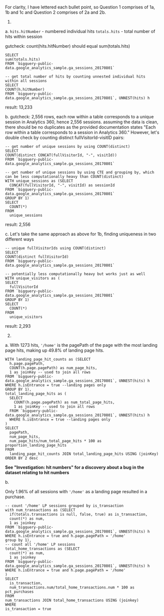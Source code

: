 For clarity, I have lettered each bullet point, so Question 1 comprises of 1a, 1b and 1c and Question 2 comprises of 2a and 2b.

1.
a.
`hits.hitNumber` - numbered individual hits
`totals.hits` - total number of hits within session

gutcheck: count(hits.hitNumber) should equal sum(totals.hits)

```-- get total number of hits by summing total hits across all sessions
SELECT 
sum(totals.hits)
FROM `bigquery-public-data.google_analytics_sample.ga_sessions_20170801`
``` 

```
-- get total number of hits by counting unnested individual hits within all sessions
SELECT 
COUNT(h.hitNumber)
FROM `bigquery-public-data.google_analytics_sample.ga_sessions_20170801`, UNNEST(hits) h
```

result: 13,233

b.
gutcheck: 2,556 rows, each row within a table corresponds to a unique session in Analytics 360, hence 2,556 sessions. assuming the data is clean, there should be no duplicates as the provided documentation states "Each row within a table corresponds to a session in Analytics 360." However, let's double check by counting distinct fullVisitorId-visitID pairs:

```
-- get number of unique sessions by using COUNT(distinct)
SELECT 
COUNT(distinct CONCAT(fullVisitorId, "-", visitId))
FROM `bigquery-public-data.google_analytics_sample.ga_sessions_20170801`
```

```
-- get number of unique sessions by using CTE and grouping by, which can be less computationally heavy than COUNT(distinct) 
WITH unique_sessions as (SELECT 
  CONCAT(fullVisitorId, "-", visitId) as sessionId
FROM `bigquery-public-data.google_analytics_sample.ga_sessions_20170801`
GROUP BY 1)
SELECT
  COUNT(*)
FROM 
  unique_sessions
```

result: 2,556

c.
Let's take the same approach as above for 1b, finding uniqueness in two different ways

```
-- unique fullVisitorIds using COUNT(distinct)
SELECT 
COUNT(distinct fullVisitorId)
FROM `bigquery-public-data.google_analytics_sample.ga_sessions_20170801`
```

```
-- potentially less computationally heavy but works just as well
WITH unique_visitors as (
SELECT 
  fullVisitorId
FROM `bigquery-public-data.google_analytics_sample.ga_sessions_20170801`
GROUP BY 1)
SELECT
  COUNT(*)
FROM
  unique_visitors
```

result: 2,293


2.
a. 
With 1273 hits, `'/home'` is the pagePath of the page with the most landing page hits, making up 49.8% of landing page hits.

```
WITH landing_page_hit_counts as (SELECT 
  h.page.pagePath,
  COUNT(h.page.pagePath) as num_page_hits,
  1 as joinKey -- used to join all rows
FROM `bigquery-public-data.google_analytics_sample.ga_sessions_20170801`, UNNEST(hits) h
WHERE h.isEntrance = true --landing pages only
GROUP BY 1),
total_landing_page_hits as (
  SELECT
    COUNT(h.page.pagePath) as num_total_page_hits,
    1 as joinKey -- used to join all rows
  FROM `bigquery-public-data.google_analytics_sample.ga_sessions_20170801`, UNNEST(hits) h
  WHERE h.isEntrance = true --landing pages only
)
SELECT
  pagePath,
  num_page_hits,
  num_page_hits/num_total_page_hits * 100 as proportion_landing_page_hits
FROM
  landing_page_hit_counts JOIN total_landing_page_hits USING (joinKey)
ORDER BY 2 desc
```

**See "Investigation: hit numbers" for a discovery about a bug in the dataset relating to hit numbers**

b.

Only 1.96% of all sessions with `'/home'` as a landing page resulted in a purchase.

```
-- count '/home' LP sessions grouped by is_transaction
with num_transactions as (SELECT 
  if(totals.transactions is null, false, true) as is_transaction,
  count(*) as num,
  1 as joinkey
FROM `bigquery-public-data.google_analytics_sample.ga_sessions_20170801`, UNNEST(hits) h
WHERE h.isEntrance = true and h.page.pagePath = '/home'
group by 1),
-- count all '/home' LP sessions
total_home_transactions as (SELECT 
  count(*) as num,
  1 as joinkey
FROM `bigquery-public-data.google_analytics_sample.ga_sessions_20170801`, UNNEST(hits) h
WHERE h.isEntrance = true and h.page.pagePath = '/home'
)
SELECT
  is_transaction,
  num_transactions.num/total_home_transactions.num * 100 as pct_purchases
FROM
num_transactions JOIN total_home_transactions USING (joinkey)
WHERE
is_transaction = true
```